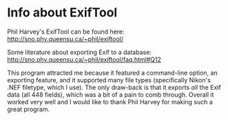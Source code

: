# Info about ExifTool
Phil Harvey's ExifTool can be found here: http://sno.phy.queensu.ca/~phil/exiftool/

Some literature about exporting Exif to a database: http://sno.phy.queensu.ca/~phil/exiftool/faq.html#Q12

This program attracted me because it featured a command-line option, an exporting feature, and it supported many file types (specifically Nikon's .NEF filetype, which I use). The only draw-back is that it exports *all* the Exif data (all 448 fields), which was a bit of a pain to comb through. Overall it worked very well and I would like to thank Phil Harvey for making such a great program.
